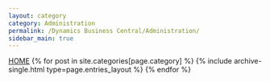 ```yaml
---
layout: category
category: Administration
permalink: /Dynamics Business Central/Administration/
sidebar_main: true
---
```

<a href="https://erphub.github.io">HOME</a>
{% for post in site.categories[page.category] %} {% include archive-single.html type=page.entries_layout %} {% endfor %}